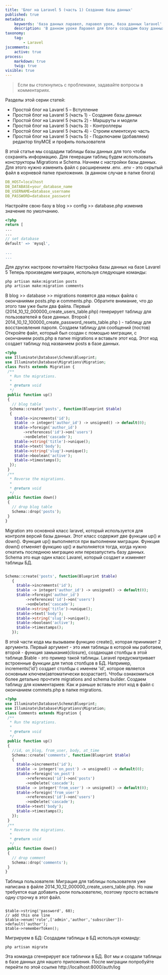 ```yaml
---
title: 'Блог на Laravel 5 (часть 1) Создание базы данных'
published: true
metadata:
    keywords: 'база данных ларавел, ларавел урок, база данных laravel'
    description: 'В данном уроке Ларавел для блога создадим базу данных, произведём миграции и создадим пару таблиц'
taxonomy:
    tag:
        - Laravel
jscomments:
    active: true
process:
    markdown: true
    twig: true
visible: true
---
```


> Если вы столкнулись с проблемами, задавайте вопросы в комментариях.

Разделы этой серии статей:

- Простой блог на Lavarel 5 – Вступление
- Простой блог на Lavarel 5 (часть 1) - Создание базы данных
- Простой блог на Lavarel 5 (часть 2) -  Маршруты и модели
- Простой блог на Lavarel 5 (часть 3) -  Контроллеры
- Простой блог на Lavarel 5 (часть 4) -  Строим клиентскую часть
- Простой блог на Lavarel 5 (часть 5) - Подключаем (добавляем) редактор tinyMCE и профиль пользователя

В этой статье мы создадим таблицы базы данных для того чтобы сохранять информацию. Для генерации таблиц будем использовать конструкторы Migrations и Schema.
Начнем с настройки базы данных. Для этого нужно изменить  файл с расширением .env.
 .env - это скрытый файл в корневой папке приложения. (в данном случае в папке блога)

```yaml
DB_HOST=localhost
DB_DATABASE=your_database_name
DB_USERNAME=database_username
DB_PASSWORD=database_password
```
Настройте свою базу в blog >> config >> database.php изменив значение по умолчанию.

```php
<?php
return [
...
...
// set database
default' => 'mysql',

...
...
```

Для других настроек почитайте Настройка базы данных на базе Lavarel 5
Теперь произведем миграции, используя следующие команды:
```bash
php artisan make:migration posts
php artisan make:migration comments
```

В blog >> database >> migrations появятся два новых файла с окончаниями posts.php и comments.php. Обратите внимание,  что до этого там уже были два файла. Первый (2014_10_12_000000_create_users_table.php) генерирует таблицу для пользователей в базе данных. Второй ( 2014_10_12_100000_create_password_resets_table.php ) - таблицу для восстановления пароля.
Создаем таблицу для сообщений (постов)
Откройте файл, который был создан с помощью миграции, с окончанием posts.php в папке migrations и вставьте этот код. Этот код создает таблицу под названием posts в базе данных.

```php
<?php
use Illuminate\Database\Schema\Blueprint;
use Illuminate\Database\Migrations\Migration;
class Posts extends Migration {
 /**
  * Run the migrations.
  *
  * @return void
  */
 public function up()
 {
   // blog table
  Schema::create('posts', function(Blueprint $table)
  {
    $table->increments('id');
    $table -> integer('author_id') -> unsigned() -> default(0);
    $table->foreign('author_id')
        ->references('id')->on('users')
        ->onDelete('cascade');
    $table->string('title')->unique();
    $table->text('body');
    $table->string('slug')->unique();
    $table->boolean('active');
    $table->timestamps();
  });
 }
 /**
  * Reverse the migrations.
  *
  * @return void
  */
 public function down()
 {
   // drop blog table
   Schema::drop('posts');
 }
}
```

Migration это основной класс laravel, который используется для контроля версий базы данных. Этот класс содержит две функции up() и down(). Функция up() выполняется при выполнении миграции. Функция down() отменяет функцию  up() и выполняется тогда, когда нужно откатить последнюю миграцию или перезапустить базу данных.
Schema это еще один класс Lavarel, который создает и изменяет таблицы БД.

```php

Schema::create('posts', function(Blueprint $table)
   {
     $table->increments('id');
     $table -> integer('author_id') -> unsigned() -> default(0);
     $table->foreign('author_id')
         ->references('id')->on('users')
         ->onDelete('cascade');
     $table->string('title')->unique();
     $table->text('body');
     $table->string('slug')->unique();
     $table->boolean('active');
     $table->timestamps();
   });
```
В этой части кода мы вызываем функцию create(), которая принимает 2 аргумента. Первый аргумент - это имя таблицы в которой мы работаем, второй - функция замыкания(closure), создающая столбцы в этой таблице.$table - это пример такой таблицы. Laravel предусматривает встроенные функции для типов столбцов в БД. Например, increments('id') создает столбцы с именем 'id', которое является основным ключем(автоматически возрастает). Чтобы ознакомиться более детально прочтите  migrations and schema builder.
Создаем таблицу для комментариев:
Как и раньше вставьте этот код в файл с окончанием commets.php в папке migrations.

```php
<?php
use Illuminate\Database\Schema\Blueprint;
use Illuminate\Database\Migrations\Migration;
class Comments extends Migration {
 /**
  * Run the migrations.
  *
  * @return void
  */
 public function up()
 {
   //id, on_blog, from_user, body, at_time
   Schema::create('comments', function(Blueprint $table)
   {
     $table->increments('id');
     $table -> integer('on_post') -> unsigned() -> default(0);
     $table->foreign('on_post')
         ->references('id')->on('posts')
         ->onDelete('cascade');
     $table -> integer('from_user') -> unsigned() -> default(0);
     $table->foreign('from_user')
         ->references('id')->on('users')
         ->onDelete('cascade');
     $table->text('body');
     $table->timestamps();
   });
 }
 /**
  * Reverse the migrations.
  *
  * @return void
  */
 public function down()
 {
   // drop comment
   Schema::drop('comments');
 }
}
```

Таблица пользователя:
Миграция для таблицы пользователя уже написана в файле 2014_10_12_000000_create_users_table.php. Но нам требуется еще добавить роли пользователю, поэтому просто вставьте одну строчку в этот файл. 

```

$table->string('password', 60);
// add this one line
$table->enum('role',['admin','author','subscriber'])->default('author');
$table->rememberToken();
```

Мигрируем в БД:
Создадим таблицы в БД используя команду:

```
php artisan migrate
```
Эта команда сгенерирует все таблички в БД. Вот мы и создали таблицы в базе данных для нашего приложения. После миграции попробуйте перейти по этой ссылке http://localhost:8000/auth/log